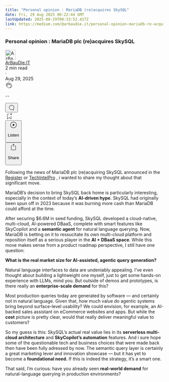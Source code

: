 ```yaml
---
title: "Personal opinion : MariaDB (re)acquires SkySQL"
date: Fri, 29 Aug 2025 00:22:44 GMT
lastUpdated: 2025-08-29T00:33:52.417Z
link: https://medium.com/@arbaudie.it/personal-opinion-mariadb-re-acquires-skysql-125181507358?source=rss-c779d007e7fe------2
---
```


<article><div class="m"><div class="m"><span class="m"></span><section><div><div class="fw gz ha hb hc hd"></div><div class="he hf hg hh hi"><div class="ac ci"><div class="cp bi gq gr gs gt"><div><h1 class="pw-post-title hj hk hl bg hm hn ho hp hq hr hs ht hu hv hw hx hy hz ia ib ic id ie if ig ih ii ij ik il bl" data-testid="storyTitle" id="db72">Personal opinion : MariaDB plc (re)acquires SkySQL</h1><div><div class="speechify-ignore ac cw"><div class="speechify-ignore bi m"><div class="ac im in io ip iq ir is it iu iv iw"><div class="ac r iw"><div class="ac ix"><div><div class="bn" role="tooltip"><div class="bf" tabindex="-1"><a data-discover="true" href="/@arbaudie.it?source=post_page---byline--125181507358---------------------------------------" rel="noopener follow"><div class="m iy iz by ja jb"><div class="m fr"><img alt="ArBauDie.IT" class="m fk by bz ca de" data-testid="authorPhoto" height="32" loading="lazy" src="https://miro.medium.com/v2/resize:fill:64:64/1*kOs3AqmTfHiFOrSZkt1mqg.png" width="32"/><div class="jc by m bz ca fw o jd gk"></div></div></div></a></div></div></div></div><span class="bg b bh ab bl"><div class="je ac r"><div class="ac r jf"><div class="ac r"><div><div class="bn" role="tooltip"><div class="bf" tabindex="-1"><span class="bg b bh ab bl"><a class="ah ai aj fo al am an ao ap aq ar as at jg" data-discover="true" data-testid="authorName" href="/@arbaudie.it?source=post_page---byline--125181507358---------------------------------------" rel="noopener follow">ArBauDie.IT</a></span></div></div></div></div><div class="jh bn"></div></div></div></span></div><div class="ac r ji"><span class="bg b bh ab eb"><div class="ac ag"><span data-testid="storyReadTime">2 min read</span><div aria-hidden="true" class="jj jk m"><span aria-hidden="true" class="m"><span class="bg b bh ab eb">·</span></span></div><span data-testid="storyPublishDate">Aug 29, 2025</span></div></span></div></div><div class="ac cw jl jm jn jo jp jq jr js jt ju jv jw jx jy jz ka"><div class="i l x fp fq r"><div class="kq m"><div class="ac r kr ks"><div class="pw-multi-vote-icon fr kt ku kv kw"><span data-dd-action-name="Susi presentation tracker clap_footer"><a class="ah ai aj fo al am an ao ap aq ar as at au av" data-discover="true" data-testid="headerClapButton" href="/m/signin?actionUrl=https%3A%2F%2Fmedium.com%2F_%2Fvote%2Fp%2F125181507358&amp;operation=register&amp;redirect=https%3A%2F%2Fmedium.com%2F%40arbaudie.it%2Fpersonal-opinion-mariadb-re-acquires-skysql-125181507358&amp;user=ArBauDie.IT&amp;userId=c779d007e7fe&amp;source=---header_actions--125181507358---------------------clap_footer------------------" rel="noopener follow"><div><div class="bn" role="tooltip"><div class="bf" tabindex="-1"><div class="kx aq ky kz la lb ao lc ld le kw" role="presentation"><svg aria-label="clap" height="24" viewbox="0 0 24 24" width="24" xmlns="http://www.w3.org/2000/svg"><path clip-rule="evenodd" d="M11.37.828 12 3.282l.63-2.454zM13.916 3.953l1.523-2.112-1.184-.39zM8.589 1.84l1.522 2.112-.337-2.501zM18.523 18.92c-.86.86-1.75 1.246-2.62 1.33a6 6 0 0 0 .407-.372c2.388-2.389 2.86-4.951 1.399-7.623l-.912-1.603-.79-1.672c-.26-.56-.194-.98.203-1.288a.7.7 0 0 1 .546-.132c.283.046.546.231.728.5l2.363 4.157c.976 1.624 1.141 4.237-1.324 6.702m-10.999-.438L3.37 14.328a.828.828 0 0 1 .585-1.408.83.83 0 0 1 .585.242l2.158 2.157a.365.365 0 0 0 .516-.516l-2.157-2.158-1.449-1.449a.826.826 0 0 1 1.167-1.17l3.438 3.44a.363.363 0 0 0 .516 0 .364.364 0 0 0 0-.516L5.293 9.513l-.97-.97a.826.826 0 0 1 0-1.166.84.84 0 0 1 1.167 0l.97.968 3.437 3.436a.36.36 0 0 0 .517 0 .366.366 0 0 0 0-.516L6.977 7.83a.82.82 0 0 1-.241-.584.82.82 0 0 1 .824-.826c.219 0 .43.087.584.242l5.787 5.787a.366.366 0 0 0 .587-.415l-1.117-2.363c-.26-.56-.194-.98.204-1.289a.7.7 0 0 1 .546-.132c.283.046.545.232.727.501l2.193 3.86c1.302 2.38.883 4.59-1.277 6.75-1.156 1.156-2.602 1.627-4.19 1.367-1.418-.236-2.866-1.033-4.079-2.246M10.75 5.971l2.12 2.12c-.41.502-.465 1.17-.128 1.89l.22.465-3.523-3.523a.8.8 0 0 1-.097-.368c0-.22.086-.428.241-.584a.847.847 0 0 1 1.167 0m7.355 1.705c-.31-.461-.746-.758-1.23-.837a1.44 1.44 0 0 0-1.11.275c-.312.24-.505.543-.59.881a1.74 1.74 0 0 0-.906-.465 1.47 1.47 0 0 0-.82.106l-2.182-2.182a1.56 1.56 0 0 0-2.2 0 1.54 1.54 0 0 0-.396.701 1.56 1.56 0 0 0-2.21-.01 1.55 1.55 0 0 0-.416.753c-.624-.624-1.649-.624-2.237-.037a1.557 1.557 0 0 0 0 2.2c-.239.1-.501.238-.715.453a1.56 1.56 0 0 0 0 2.2l.516.515a1.556 1.556 0 0 0-.753 2.615L7.01 19c1.32 1.319 2.909 2.189 4.475 2.449q.482.08.971.08c.85 0 1.653-.198 2.393-.579.231.033.46.054.686.054 1.266 0 2.457-.52 3.505-1.567 2.763-2.763 2.552-5.734 1.439-7.586z" fill-rule="evenodd"></path></svg></div></div></div></div></a></span></div><div class="pw-multi-vote-count m lf lg lh li lj lk ll"><p class="bg b ec ab eb"><span class="lm">--</span></p></div></div></div><div><div class="bn" role="tooltip"><div class="bf" tabindex="-1"><button aria-label="responses" class="aq kx ln lo ac r fs lp lq"><svg class="lr" height="24" viewbox="0 0 24 24" width="24" xmlns="http://www.w3.org/2000/svg"><path d="M18.006 16.803c1.533-1.456 2.234-3.325 2.234-5.321C20.24 7.357 16.709 4 12.191 4S4 7.357 4 11.482c0 4.126 3.674 7.482 8.191 7.482.817 0 1.622-.111 2.393-.327.231.2.48.391.744.559 1.06.693 2.203 1.044 3.399 1.044.224-.008.4-.112.486-.287a.49.49 0 0 0-.042-.518c-.495-.67-.845-1.364-1.04-2.057a4 4 0 0 1-.125-.598zm-3.122 1.055-.067-.223-.315.096a8 8 0 0 1-2.311.338c-4.023 0-7.292-2.955-7.292-6.587 0-3.633 3.269-6.588 7.292-6.588 4.014 0 7.112 2.958 7.112 6.593 0 1.794-.608 3.469-2.027 4.72l-.195.168v.255c0 .056 0 .151.016.295.025.231.081.478.154.733.154.558.398 1.117.722 1.659a5.3 5.3 0 0 1-2.165-.845c-.276-.176-.714-.383-.941-.59z"></path></svg></button></div></div></div></div><div class="ac r kb kc kd ke kf kg kh ki kj kk kl km kn ko kp"><div class="ls l k j e"></div><div class="i l"><div><div class="bn" role="tooltip"><div class="bf" tabindex="-1"><span data-dd-action-name="Susi presentation tracker bookmark_footer"><a class="ah ai aj fo al am an ao ap aq ar as at au av" data-discover="true" data-testid="headerBookmarkButton" href="/m/signin?actionUrl=https%3A%2F%2Fmedium.com%2F_%2Fbookmark%2Fp%2F125181507358&amp;operation=register&amp;redirect=https%3A%2F%2Fmedium.com%2F%40arbaudie.it%2Fpersonal-opinion-mariadb-re-acquires-skysql-125181507358&amp;source=---header_actions--125181507358---------------------bookmark_footer------------------" rel="noopener follow"><svg aria-label="Add to list bookmark button" class="eb lt" fill="none" height="25" viewbox="0 0 25 25" width="25" xmlns="http://www.w3.org/2000/svg"><path d="M18 2.5a.5.5 0 0 1 1 0V5h2.5a.5.5 0 0 1 0 1H19v2.5a.5.5 0 1 1-1 0V6h-2.5a.5.5 0 0 1 0-1H18zM7 7a1 1 0 0 1 1-1h3.5a.5.5 0 0 0 0-1H8a2 2 0 0 0-2 2v14a.5.5 0 0 0 .805.396L12.5 17l5.695 4.396A.5.5 0 0 0 19 21v-8.5a.5.5 0 0 0-1 0v7.485l-5.195-4.012a.5.5 0 0 0-.61 0L7 19.985z" fill="currentColor"></path></svg></a></span></div></div></div></div><div class="fk lu cu"><div class="m ag"><div class="ac ci"><div class="lv lw lx ly lz ma cp bi"><div class="ac"><div class="bn" role="tooltip"><div><div class="bn" role="tooltip"><div class="bf" tabindex="-1"><button aria-label="Listen" class="ah fs aj fo al am an mb ap aq ar fe mc md lq me mf mg mh mi t mj mk ml mm mn mo mp v mq mr ms" data-testid="audioPlayButton"><svg fill="none" height="24" viewbox="0 0 24 24" width="24" xmlns="http://www.w3.org/2000/svg"><path clip-rule="evenodd" d="M3 12a9 9 0 1 1 18 0 9 9 0 0 1-18 0m9-10C6.477 2 2 6.477 2 12s4.477 10 10 10 10-4.477 10-10S17.523 2 12 2m3.376 10.416-4.599 3.066a.5.5 0 0 1-.777-.416V8.934a.5.5 0 0 1 .777-.416l4.599 3.066a.5.5 0 0 1 0 .832" fill="currentColor" fill-rule="evenodd"></path></svg><div class="k j e"><p class="bg b bh ab eb">Listen</p></div></button></div></div></div></div></div></div></div></div></div><div aria-describedby="postFooterSocialMenu" aria-labelledby="postFooterSocialMenu" class="bn"><div><div class="bn" role="tooltip"><div class="bf" tabindex="-1"><button aria-controls="postFooterSocialMenu" aria-expanded="false" aria-label="Share Post" class="ah fs aj fo al am an mb ap aq ar fe mc md lq me mf mg mh mi t mj mk ml mm mn mo mp v mq mr ms" data-testid="headerSocialShareButton"><svg fill="none" height="24" viewbox="0 0 24 24" width="24" xmlns="http://www.w3.org/2000/svg"><path clip-rule="evenodd" d="M15.218 4.931a.4.4 0 0 1-.118.132l.012.006a.45.45 0 0 1-.292.074.5.5 0 0 1-.3-.13l-2.02-2.02v7.07c0 .28-.23.5-.5.5s-.5-.22-.5-.5v-7.04l-2 2a.45.45 0 0 1-.57.04h-.02a.4.4 0 0 1-.16-.3.4.4 0 0 1 .1-.32l2.8-2.8a.5.5 0 0 1 .7 0l2.8 2.79a.42.42 0 0 1 .068.498m-.106.138.008.004v-.01zM16 7.063h1.5a2 2 0 0 1 2 2v10a2 2 0 0 1-2 2h-11c-1.1 0-2-.9-2-2v-10a2 2 0 0 1 2-2H8a.5.5 0 0 1 .35.15.5.5 0 0 1 .15.35.5.5 0 0 1-.15.35.5.5 0 0 1-.35.15H6.4c-.5 0-.9.4-.9.9v10.2a.9.9 0 0 0 .9.9h11.2c.5 0 .9-.4.9-.9v-10.2c0-.5-.4-.9-.9-.9H16a.5.5 0 0 1 0-1" fill="currentColor" fill-rule="evenodd"></path></svg><div class="k j e"><p class="bg b bh ab eb">Share</p></div></button></div></div></div></div></div></div></div></div></div></div><p class="pw-post-body-paragraph mt mu hl mv b mw mx my mz na nb nc nd ne nf ng nh ni nj nk nl nm nn no np nq he bl" id="6cf1">Following the news of MariaDB plc (re)acquiring SkySQL announced in the <a class="ah nr" href="https://www.theregister.com/2025/08/27/mariadb/" rel="noopener ugc nofollow" target="_blank">Register</a> or <a class="ah nr" href="https://techintelpro.com/news/AI/Agentic-AI/mariadb-acquires-skysql-to-enhance-ai-powered-dbaas-solutions" rel="noopener ugc nofollow" target="_blank">TechIntelPro</a> , i wanted to share my thought about that significant move.</p><p class="pw-post-body-paragraph mt mu hl mv b mw mx my mz na nb nc nd ne nf ng nh ni nj nk nl nm nn no np nq he bl" id="3c57">MariaDB’s decision to bring SkySQL back home is particularly interesting, especially in the context of today’s <strong class="mv hm">AI-driven hype</strong>. SkySQL had originally been spun off in 2023 because it was burning more cash than MariaDB could afford at the time.</p><p class="pw-post-body-paragraph mt mu hl mv b mw mx my mz na nb nc nd ne nf ng nh ni nj nk nl nm nn no np nq he bl" id="f5f7">After securing $6.6M in seed funding, SkySQL developed a cloud-native, multi-cloud, AI-powered DBaaS, complete with smart features like SkyCopilot and a <strong class="mv hm">semantic agent</strong> for natural language querying. Now, MariaDB is betting on it to ressucitate its own multi-cloud platform and reposition itself as a serious player in the <strong class="mv hm">AI + DBaaS space</strong>. While this move makes sense from a product roadmap perspective, I still have one question:</p><p class="pw-post-body-paragraph mt mu hl mv b mw mx my mz na nb nc nd ne nf ng nh ni nj nk nl nm nn no np nq he bl" id="361f"><strong class="mv hm">What is the real market size for AI-assisted, agentic query generation?</strong></p><p class="pw-post-body-paragraph mt mu hl mv b mw mx my mz na nb nc nd ne nf ng nh ni nj nk nl nm nn no np nq he bl" id="bdf2">Natural language interfaces to data are undeniably appealing. I’ve even thought about building a lightweight one myself, just to get some hands-on experience with LLMs, mind you. But outside of demos and prototypes, is there really an <strong class="mv hm">enterprise-scale demand</strong> for this?</p><p class="pw-post-body-paragraph mt mu hl mv b mw mx my mz na nb nc nd ne nf ng nh ni nj nk nl nm nn no np nq he bl" id="3949">Most production queries today are generated by software — and certainly not in natural language. Given that, how much value do agentic systems bring beyond surface-level usability? We could envision, for example, an AI-backed sales assistant on eCommerce websites and apps. But while the <strong class="mv hm">cost</strong> picture is pretty clear, would that really deliver meaningful value to customers?</p><p class="pw-post-body-paragraph mt mu hl mv b mw mx my mz na nb nc nd ne nf ng nh ni nj nk nl nm nn no np nq he bl" id="6785">So my guess is this: SkySQL’s actual real value lies in its <strong class="mv hm">serverless multi-cloud architecture</strong> and <strong class="mv hm">SkyCopilot’s automation</strong> features. And i sure hope some of the questionable tech and business choices that were made back then have been fully adressed by now. The semantic query layer is certainly a great marketing lever and innovation showcase — but it has yet to become a <strong class="mv hm">foundational need.</strong> If this is indeed the strategy, it’s a smart one.</p><p class="pw-post-body-paragraph mt mu hl mv b mw mx my mz na nb nc nd ne nf ng nh ni nj nk nl nm nn no np nq he bl" id="3070">That said, I’m curious: have you already seen <strong class="mv hm">real-world demand</strong> for natural-language querying in production environments?</p></div></div></div></div></section></div></div></article>
